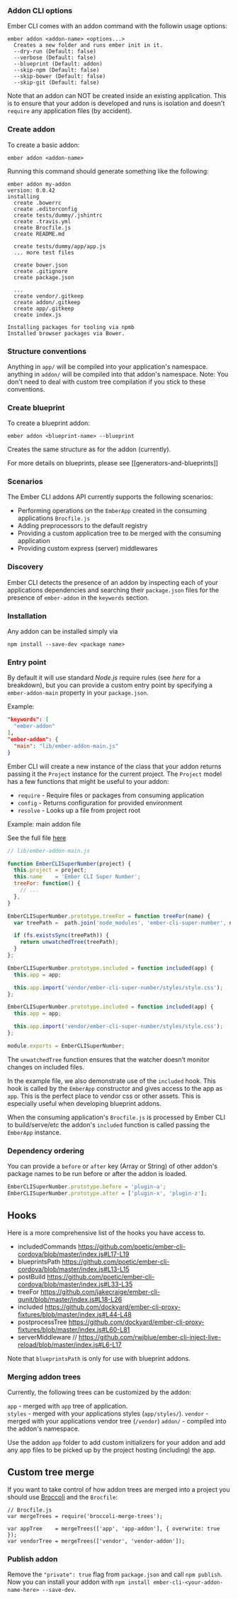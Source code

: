 ### Addon CLI options
Ember CLI comes with an addon command with the followin usage options:

```
ember addon <addon-name> <options...>
  Creates a new folder and runs ember init in it.
  --dry-run (Default: false)
  --verbose (Default: false)
  --blueprint (Default: addon)
  --skip-npm (Default: false)
  --skip-bower (Default: false)
  --skip-git (Default: false)
```

Note that an addon can NOT be created inside an existing application.
This is to ensure that your addon is developed and runs is isolation and doesn't `require` any application files (by accident).

### Create addon

To create a basic addon:

`ember addon <addon-name>`

Running this command should generate something like the following:

```
ember addon my-addon
version: 0.0.42
installing
  create .bowerrc
  create .editorconfig
  create tests/dummy/.jshintrc
  create .travis.yml
  create Brocfile.js
  create README.md

  create tests/dummy/app/app.js
  ... more test files

  create bower.json
  create .gitignore
  create package.json  

  ...
  create vendor/.gitkeep
  create addon/.gitkeep
  create app/.gitkeep
  create index.js

Installing packages for tooling via npmb 
Installed browser packages via Bower. 
```

### Structure conventions

Anything in `app/` will be compiled into your application's namespace. anything in `addon/` will be compiled into that addon's namespace.
Note: You don't need to deal with custom tree compilation if you stick to these conventions.

### Create blueprint

To create a blueprint addon:

`ember addon <blueprint-name> --blueprint`

Creates the same structure as for the addon (currently).

For more details on blueprints, please see [[generators-and-blueprints]]

### Scenarios
The Ember CLI addons API currently supports the following scenarios:

* Performing operations on the `EmberApp` created in the consuming applications `Brocfile.js`
* Adding preprocessors to the default registry
* Providing a custom application tree to be merged with the consuming application
* Providing custom express (server) middlewares


### Discovery
Ember CLI detects the presence of an addon by inspecting each of your applications dependencies and searching their `package.json` files for the presence of `ember-addon` in the `keywords` section.

### Installation
Any addon can be installed simply via

`npm install --save-dev <package name>`

### Entry point
By default it will use standard *Node.js* require rules (see _here_ for a breakdown), but you can provide a custom entry point by specifying a `ember-addon-main` property in your `package.json`.

Example:

```json
"keywords": [
  "ember-addon"
],
"ember-addon": {
  "main": "lib/ember-addon-main.js"
}
```

Ember CLI will create a new instance of the class that your addon returns passing it the `Project` instance for the current project. The `Project` model has a few functions that might be useful to your addon:

* `require` - Require files or packages from consuming application
* `config` - Returns configuration for provided environment
* `resolve` - Looks up a file from project root

Example: main addon file

See the full file [here](https://github.com/rondale-sc/ember-cli-super-number/blob/9c06da653c1e82bf0f6e4b364704f86ba377605e/lib/ember-cli-super-number.js)


```javascript
// lib/ember-addon-main.js

function EmberCLISuperNumber(project) {
  this.project = project;
  this.name    = 'Ember CLI Super Number';
  treeFor: function() { 
    // ...
  },
}

EmberCLISuperNumber.prototype.treeFor = function treeFor(name) {
  var treePath =  path.join('node_modules', 'ember-cli-super-number', name + '-addon');

  if (fs.existsSync(treePath)) {
    return unwatchedTree(treePath);
  }
};

EmberCLISuperNumber.prototype.included = function included(app) {
  this.app = app;

  this.app.import('vendor/ember-cli-super-number/styles/style.css');
};

EmberCLISuperNumber.prototype.included = function included(app) {
  this.app = app;

  this.app.import('vendor/ember-cli-super-number/styles/style.css');
};

module.exports = EmberCLISuperNumber;
```

The `unwatchedTree` function ensures that the watcher doesn’t monitor changes on included files.

In the example file, we also demonstrate use of the `included` hook. This hook is called by the `EmberApp` constructor and gives access to the app as `app`. This is the perfect place to vendor css or other assets. This is especially useful when developing blueprint addons.

When the consuming application's `Brocfile.js` is processed by Ember CLI to build/serve/etc the addon's `included` function is called passing the `EmberApp` instance. 

### Dependency ordering

You can provide a `before` or `after` key (Array or String) of other addon's package names to be run before or after the addon is loaded.

```javascript
EmberCLISuperNumber.prototype.before = 'plugin-a';
EmberCLISuperNumber.prototype.after = ['plugin-x', 'plugin-z'];
```

## Hooks

Here is a more comprehensive list of the hooks you have access to.

- includedCommands https://github.com/poetic/ember-cli-cordova/blob/master/index.js#L17-L19
- blueprintsPath https://github.com/poetic/ember-cli-cordova/blob/master/index.js#L13-L15
- postBuild https://github.com/poetic/ember-cli-cordova/blob/master/index.js#L33-L35
- treeFor https://github.com/jakecraige/ember-cli-qunit/blob/master/index.js#L18-L26
- included https://github.com/dockyard/ember-cli-proxy-fixtures/blob/master/index.js#L44-L48
- postprocessTree https://github.com/dockyard/ember-cli-proxy-fixtures/blob/master/index.js#L60-L81
- serverMiddleware // https://github.com/rwjblue/ember-cli-inject-live-reload/blob/master/index.js#L6-L17

Note that `blueprintsPath` is only for use with blueprint addons.

### Merging addon trees
Currently, the following trees can be customized by the addon:

`app` - merged with `app` tree of application.   
`styles` - merged with your applications styles (`app/styles/`).
`vendor` - merged with your applications vendor tree (`/vendor`)
`addon/` - compiled into the addon's namespace.

Use the addon `app` folder to add custom initializers for your addon and add any app files to be picked up by the project hosting (including) the app.

## Custom tree merge
If you want to take control of how addon trees are merged into a project
you should use [Broccoli](http://ampersate.com/getting-started-with-broccoli-and-emberjs) and the `Brocfile`:

```
// Brocfile.js
var mergeTrees = require('broccoli-merge-trees');

var appTree    = mergeTrees(['app', 'app-addon'], { overwrite: true });
var vendorTree = mergeTrees(['vendor', 'vendor-addon']);
```

### Publish addon
Remove the `"private": true` flag from `package.json` and call `npm publish`. 
Now you can install your addon with `npm install ember-cli-<your-addon-name-here> --save-dev`.